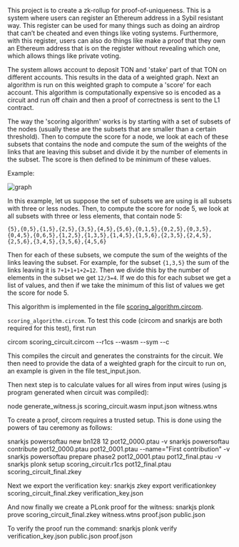 This project is to create a zk-rollup for proof-of-uniqueness. This is a system where users can register an Ethereum address in a Sybil resistant way. This register can be used for many things such as doing an airdrop that can’t be cheated and even things like voting systems. Furthermore, with this register, users can also do things like make a proof that they own an Ethereum address that is on the register without revealing which one, which allows things like private voting.


The system allows account to deposit TON and 'stake' part of that TON on different accounts. This results in the data of a weighted graph. Next an algorithm is run on this weighted graph to compute a 'score' for each account. This algorithm is computationally expensive so is encoded as a circuit and run off chain and then a proof of correctness is sent to the L1 contract. 

The way the 'scoring algorithm' works is by starting with a set of subsets of the nodes (usually these are the subsets that are smaller than a certain threshold). Then to compute the score for a node, we look at each of these subsets that contains the node and compute the sum of the weights of the links that are leaving this subset and divide it by the number of elements in the subset. The score is then defined to be minimum of these values.

Example:


![graph](https://github.com/tokamak-network/proof-of-uniqueness/blob/main/graph-example.png?raw=true)


In this example, let us suppose the set of subsets we are using is all subsets with three or less nodes. Then, to compute the score for node 5, we look at all subsets with three or less elements, that contain node 5:

```{5},{0,5},{1,5},{2,5},{3,5},{4,5},{5,6},{0,1,5},{0,2,5},{0,3,5},{0,4,5},{0,6,5},{1,2,5},{1,3,5},{1,4,5},{1,5,6},{2,3,5},{2,4,5},{2,5,6},{3,4,5},{3,5,6},{4,5,6}```

Then for each of these subsets, we compute the sum of the weights of the links leaving the subset. For example, for the subset ```{1,3,5}``` the sum of the links leaving it is ```7+1+1+1+2=12```. Then we divide this by the number of elements in the subset we get ```12/3=4```. If we do this for each subset we get a list of values, and then if we take the minimum of this list of values we get the score for node 5.


This algorithm is implemented in the file [scoring_algorithm.circom](https://github.com/tokamak-network/proof-of-uniqueness/blob/main/scoring_algorithm.circom).

```scoring_algorithm.circom```. To test this code
(circom and snarkjs are both required for this test), first run 

circom scoring_circuit.circom --r1cs --wasm --sym --c

This compiles the circuit and generates the constraints for the circuit. We then need to provide the data of a weighted graph for the circuit to run on, an example is given in the file test_input.json.

Then next step is to calculate values for all wires from input wires (using js program generated when circuit was compiled):

node generate_witness.js scoring_circuit.wasm input.json witness.wtns

To create a proof, circom requires a trusted setup. This is done using the powers of tau ceremony as follows:


snarkjs powersoftau new bn128 12 pot12_0000.ptau -v
snarkjs powersoftau contribute pot12_0000.ptau pot12_0001.ptau --name="First contribution" -v
snarkjs powersoftau prepare phase2 pot12_0001.ptau pot12_final.ptau -v
snarkjs plonk setup scoring_circuit.r1cs pot12_final.ptau scoring_circuit_final.zkey 

Next we export the verification key: snarkjs zkey export verificationkey scoring_circuit_final.zkey verification_key.json 

And now finally we create a PLonk proof for the witness: snarkjs plonk prove scoring_circuit_final.zkey witness.wtns proof.json public.json  


To verify the proof run the command: snarkjs plonk verify verification_key.json public.json proof.json   
